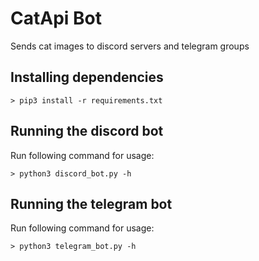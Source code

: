 # CatApi Bot
Sends cat images to discord servers and telegram groups

## Installing dependencies
```
> pip3 install -r requirements.txt
```

## Running the discord bot
Run following command for usage:

```
> python3 discord_bot.py -h
```

## Running the telegram bot
Run following command for usage:

```
> python3 telegram_bot.py -h
```

